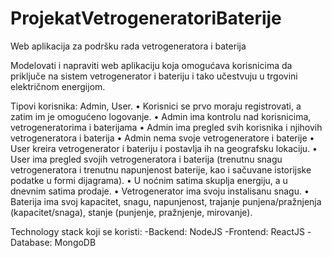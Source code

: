 # ProjekatVetrogeneratoriBaterije
 
Web aplikacija za podršku rada vetrogeneratora i baterija

Modelovati i napraviti web aplikaciju koja omogućava korisnicima da priključe na
sistem vetrogenerator i bateriju i tako učestvuju u trgovini električnom energijom.

Tipovi korisnika: Admin, User.
•        Korisnici se prvo moraju registrovati, a zatim im je omogućeno logovanje.
•        Admin ima kontrolu nad korisnicima, vetrogeneratorima i baterijama
•        Admin ima pregled svih korisnika i njihovih vetrogeneratora i baterija
•        Admin nema svoje vetrogeneratore i baterije
•        User kreira vetrogenerator i bateriju i postavlja ih na geografsku lokaciju.
•        User ima pregled svojih vetrogeneratora i baterija (trenutnu snagu vetrogeneratora
i trenutnu napunjenost baterije, kao i sačuvane istorijske podatke u formi
dijagrama).
•        U noćnim satima skuplja energiju, a u dnevnim satima prodaje. 
•        Vetrogenerator ima svoju instalisanu snagu.
•        Baterija ima svoj kapacitet, snagu, napunjenost, trajanje punjena/pražnjenja
(kapacitet/snaga), stanje (punjenje, pražnjenje, mirovanje).

Technology stack koji se koristi:
-Backend: NodeJS
-Frontend: ReactJS
-Database: MongoDB